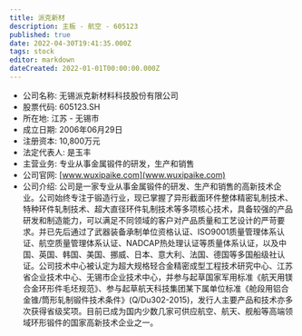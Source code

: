 ```yaml
---
title: 派克新材
description: 主板 - 航空 - 605123
published: true
date: 2022-04-30T19:41:35.000Z
tags: stock
editor: markdown
dateCreated: 2022-01-01T00:00:00.000Z
---
```


- 公司名称: 无锡派克新材料科技股份有限公司
- 股票代码: 605123.SH
- 所在地: 江苏 - 无锡市
- 成立日期: 2006年06月29日
- 注册资本: 10,800万元
- 法定代表人: 是玉丰
- 主营业务: 专业从事金属锻件的研发，生产和销售
- 公司官网: [www.wuxipaike.com](www.wuxipaike.com)
- 公司介绍: 公司是一家专业从事金属锻件的研发、生产和销售的高新技术企业。公司始终专注于锻造行业，现已掌握了异形截面环件整体精密轧制技术、特种环件轧制技术、超大直径环件轧制技术等多项核心技术，具备较强的产品研发和制造能力，可以满足不同领域的客户对产品质量和工艺设计的严苛要求。并已先后通过了武器装备承制单位资格认证、ISO9001质量管理体系认证、航空质量管理体系认证、NADCAP热处理认证等质量体系认证，以及中国、英国、韩国、美国、挪威、日本、意大利、法国、德国等多国船级社认证。公司技术中心被认定为超大规格轻合金精密成型工程技术研究中心、江苏省企业技术中心、无锡市企业技术中心，并参与起草国家军用标准《航天用镁合金环形件毛坯规范》、参与起草航天科技集团某下属单位标准《舱段用铝合金锥/筒形轧制锻件技术条件》(Q/Du302-2015)，发行人主要产品和技术亦多次获得省级奖项。目前已成为国内少数几家可供应航空、航天、舰船等高端领域环形锻件的国家高新技术企业之一。


